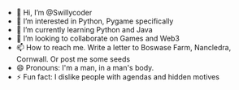 - 👋 Hi, I’m @Swillycoder
- 👀 I’m interested in Python, Pygame specifically
- 🌱 I’m currently learning Python and Java
- 💞️ I’m looking to collaborate on Games and Web3
- 📫 How to reach me. Write a letter to Boswase Farm, Nancledra, Cornwall. Or post me some seeds
- 😄 Pronouns: I'm a man, in a man's body. 
- ⚡ Fun fact: I dislike people with agendas and hidden motives

<!---
Swillycoder/Swillycoder is a ✨ special ✨ repository because its `README.md` (this file) appears on your GitHub profile.
You can click the Preview link to take a look at your changes.
--->
